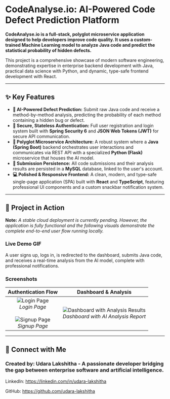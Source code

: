 # CodeAnalyse.io: AI-Powered Code Defect Prediction Platform

**CodeAnalyse.io is a full-stack, polyglot microservice application designed to help developers improve code quality. It uses a custom-trained Machine Learning model to analyze Java code and predict the statistical probability of hidden defects.**

This project is a comprehensive showcase of modern software engineering, demonstrating expertise in enterprise backend development with Java, practical data science with Python, and dynamic, type-safe frontend development with React.

---

## ✨ Key Features

-   **🧠 AI-Powered Defect Prediction:** Submit raw Java code and receive a method-by-method analysis, predicting the probability of each method containing a hidden bug or defect.
-   **🔐 Secure, Stateless Authentication:** Full user registration and login system built with **Spring Security 6** and **JSON Web Tokens (JWT)** for secure API communication.
-   **🌉 Polyglot Microservice Architecture:** A robust system where a **Java (Spring Boot)** backend orchestrates user interactions and communicates via REST API with a specialized **Python (Flask)** microservice that houses the AI model.
-   **📜 Submission Persistence:** All code submissions and their analysis results are persisted in a **MySQL** database, linked to the user's account.
-   **💻 Polished & Responsive Frontend:** A clean, modern, and type-safe single-page application (SPA) built with **React** and **TypeScript**, featuring professional UI components and a custom snackbar notification system.

---

## 🚀 Project in Action

**Note:** _A stable cloud deployment is currently pending. However, the application is fully functional and the following visuals demonstrate the complete end-to-end user flow running locally._

### **Live Demo GIF**

A user signs up, logs in, is redirected to the dashboard, submits Java code, and receives a real-time analysis from the AI model, complete with professional notifications.

### Screenshots

| Authentication Flow | Dashboard & Analysis |
| :---: | :---: |
| ![Login Page](https://github.com/user-attachments/assets/9630f175-24c5-4d34-9ff2-58e51fbea2b6) <br> *Login Page* <br><br> ![Signup Page](https://github.com/user-attachments/assets/2002e7cc-8bea-4345-9928-25a062b34d68) <br> *Signup Page* | ![Dashboard with Analysis Results](https://github.com/user-attachments/assets/ab06e6f6-2d9a-4d41-af1d-27077e7d8d31) <br> *Dashboard with AI Analysis Report* |

---

## 👤 Connect with Me

### Created by: Udara Lakshitha - A passionate developer bridging the gap between enterprise software and artificial intelligence.

LinkedIn: https://linkedin.com/in/udara-lakshitha

GitHub: https://github.com/udara-lakshitha
